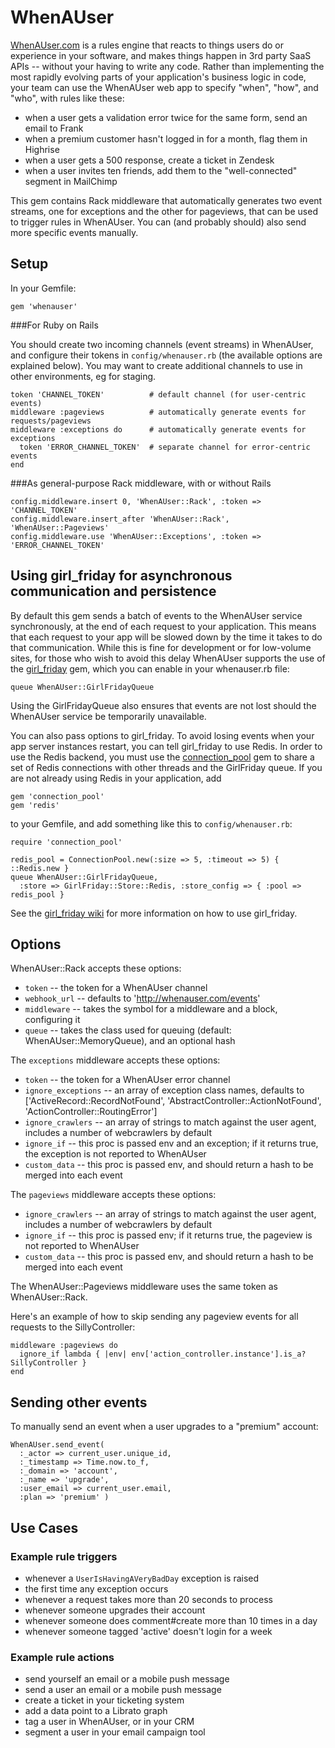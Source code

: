 WhenAUser
=========

[WhenAUser.com](http://whenauser.com) is a rules engine that reacts to things users do or experience in your software, and makes things happen in 3rd party SaaS APIs -- without your having to write any code. Rather than implementing the most rapidly evolving parts of your application's business logic in code, your team can use the WhenAUser web app to specify "when", "how", and "who", with rules like these:

* when a user gets a validation error twice for the same form, send an email to Frank
* when a premium customer hasn't logged in for a month, flag them in Highrise
* when a user gets a 500 response, create a ticket in Zendesk
* when a user invites ten friends, add them to the "well-connected" segment in MailChimp

This gem contains Rack middleware that automatically generates two event streams, one for exceptions and the other for pageviews, that can be used to trigger rules in WhenAUser. You can (and probably should) also send more specific events manually.

Setup
-----

In your Gemfile:

    gem 'whenauser'

###For Ruby on Rails

You should create two incoming channels (event streams) in WhenAUser, and configure their tokens in `config/whenauser.rb` (the available options are explained below). You may want to create additional channels to use in other environments, eg for staging.

    token 'CHANNEL_TOKEN'          # default channel (for user-centric events)
    middleware :pageviews          # automatically generate events for requests/pageviews
    middleware :exceptions do      # automatically generate events for exceptions
      token 'ERROR_CHANNEL_TOKEN'  # separate channel for error-centric events
    end
    
###As general-purpose Rack middleware, with or without Rails

    config.middleware.insert 0, 'WhenAUser::Rack', :token => 'CHANNEL_TOKEN'
    config.middleware.insert_after 'WhenAUser::Rack', 'WhenAUser::Pageviews'
    config.middleware.use 'WhenAUser::Exceptions', :token => 'ERROR_CHANNEL_TOKEN'

Using girl_friday for asynchronous communication and persistence
-----------------

By default this gem sends a batch of events to the WhenAUser service synchronously, at the end of each request to your application. This means that each request to your app will be slowed down by the time it takes to do that communication. While this is fine for development or for low-volume sites, for those who wish to avoid this delay WhenAUser supports the use of the [girl_friday](https://github.com/mperham/girl_friday) gem, which you can enable in your whenauser.rb file:

    queue WhenAUser::GirlFridayQueue

Using the GirlFridayQueue also ensures that events are not lost should the WhenAUser service be temporarily unavailable.

You can also pass options to girl_friday. To avoid losing events when your app server instances restart, you can tell girl_friday to use Redis. In order to use the Redis backend, you must use the [connection_pool](https://github.com/mperham/connection_pool) gem to share a set of Redis connections with other threads and the GirlFriday queue. If you are not already using Redis in your application, add

    gem 'connection_pool'
    gem 'redis'

to your Gemfile, and add something like this to `config/whenauser.rb`:

    require 'connection_pool'
    
    redis_pool = ConnectionPool.new(:size => 5, :timeout => 5) { ::Redis.new }
    queue WhenAUser::GirlFridayQueue, 
      :store => GirlFriday::Store::Redis, :store_config => { :pool => redis_pool }

See the [girl_friday wiki](https://github.com/mperham/girl_friday/wiki) for more information on how to use girl_friday.


Options
-------

WhenAUser::Rack accepts these options:

* `token` -- the token for a WhenAUser channel
* `webhook_url` -- defaults to 'http://whenauser.com/events'
* `middleware` -- takes the symbol for a middleware and a block, configuring it
* `queue` -- takes the class used for queuing (default: WhenAUser::MemoryQueue), and an optional hash

The `exceptions` middleware accepts these options:

* `token` -- the token for a WhenAUser error channel
* `ignore_exceptions` -- an array of exception class names, defaults to ['ActiveRecord::RecordNotFound', 'AbstractController::ActionNotFound', 'ActionController::RoutingError']
* `ignore_crawlers` -- an array of strings to match against the user agent, includes a number of webcrawlers by default
* `ignore_if` -- this proc is passed env and an exception; if it returns true, the exception is not reported to WhenAUser
* `custom_data` -- this proc is passed env, and should return a hash to be merged into each event

The `pageviews` middleware accepts these options:

* `ignore_crawlers` -- an array of strings to match against the user agent, includes a number of webcrawlers by default
* `ignore_if` -- this proc is passed env; if it returns true, the pageview is not reported to WhenAUser
* `custom_data` -- this proc is passed env, and should return a hash to be merged into each event

The WhenAUser::Pageviews middleware uses the same token as WhenAUser::Rack.

Here's an example of how to skip sending any pageview events for all requests to the SillyController:

    middleware :pageviews do
      ignore_if lambda { |env| env['action_controller.instance'].is_a? SillyController }
    end

Sending other events
--------------------

To manually send an event when a user upgrades to a "premium" account:

    WhenAUser.send_event(
      :_actor => current_user.unique_id,
      :_timestamp => Time.now.to_f,
      :_domain => 'account',
      :_name => 'upgrade',
      :user_email => current_user.email,
      :plan => 'premium' )

Use Cases
---------

### Example rule triggers

* whenever a `UserIsHavingAVeryBadDay` exception is raised
* the first time any exception occurs
* whenever a request takes more than 20 seconds to process
* whenever someone upgrades their account
* whenever someone does comment#create more than 10 times in a day
* whenever someone tagged 'active' doesn't login for a week

### Example rule actions

* send yourself an email or a mobile push message
* send a user an email or a mobile push message
* create a ticket in your ticketing system
* add a data point to a Librato graph
* tag a user in WhenAUser, or in your CRM
* segment a user in your email campaign tool
